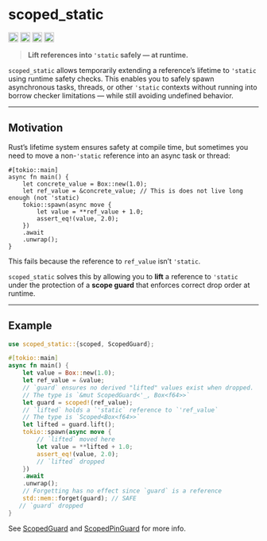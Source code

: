 # scoped_static

[<img alt="github" src="https://img.shields.io/badge/github-mcmah309/scoped_static-8da0cb?style=for-the-badge&labelColor=555555&logo=github" height="20">](https://github.com/mcmah309/scoped_static)
[<img alt="crates.io" src="https://img.shields.io/crates/v/scoped_static.svg?style=for-the-badge&color=fc8d62&logo=rust" height="20">](https://crates.io/crates/scoped_static)
[<img alt="docs.rs" src="https://img.shields.io/badge/docs.rs-scoped_static-66c2a5?style=for-the-badge&labelColor=555555&logo=docs.rs" height="20">](https://docs.rs/scoped_static)
[<img alt="test status" src="https://img.shields.io/github/actions/workflow/status/mcmah309/scoped_static/test.yml?branch=master&style=for-the-badge" height="20">](https://github.com/mcmah309/scoped_static/actions?query=branch%3Amaster)

> **Lift references into `'static` safely — at runtime.**

`scoped_static` allows temporarily extending a reference’s lifetime to `'static` using runtime safety checks.
This enables you to safely spawn asynchronous tasks, threads, or other `'static` contexts without running into borrow checker limitations — while still avoiding undefined behavior.

---

## Motivation

Rust’s lifetime system ensures safety at compile time, but sometimes you need to move a non-`'static` reference into an async task or thread:

```rust,ignore
#[tokio::main]
async fn main() {
    let concrete_value = Box::new(1.0);
    let ref_value = &concrete_value; // This is does not live long enough (not 'static)
    tokio::spawn(async move {
        let value = **ref_value + 1.0;
        assert_eq!(value, 2.0);
    })
    .await
    .unwrap();
}
```

This fails because the reference to `ref_value` isn’t `'static`.

`scoped_static` solves this by allowing you to **lift** a reference to `'static` under the protection of a **scope guard** that enforces correct drop order at runtime.

---

## Example

```rust
use scoped_static::{scoped, ScopedGuard};

#[tokio::main]
async fn main() {
    let value = Box::new(1.0);
    let ref_value = &value;
    // `guard` ensures no derived "lifted" values exist when dropped.
    // The type is `&mut ScopedGuard<'_, Box<f64>>`
    let guard = scoped!(ref_value);
    // `lifted` holds a `'static` reference to `'ref_value`
    // The type is `Scoped<Box<f64>>`
    let lifted = guard.lift();
    tokio::spawn(async move {
        // `lifted` moved here
        let value = **lifted + 1.0;
        assert_eq!(value, 2.0);
        // `lifted` dropped
    })
    .await
    .unwrap();
    // Forgetting has no effect since `guard` is a reference
    std::mem::forget(guard); // SAFE
   // `guard` dropped
}
```

See [ScopedGuard](https://docs.rs/scoped_static/latest/scoped_static/struct.ScopedGuard.html) and [ScopedPinGuard](https://docs.rs/scoped_static/latest/scoped_static/struct.ScopedPinGuard.html) for more info.
